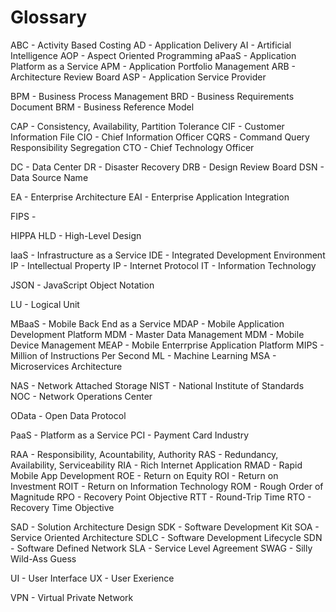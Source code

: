 
Glossary
===

ABC         - Activity Based Costing
AD          - Application Delivery
AI          - Artificial Intelligence
AOP         - Aspect Oriented Programming
aPaaS       - Application Platform as a Service
APM         - Application Portfolio Management
ARB         - Architecture Review Board
ASP         - Application Service Provider

BPM         - Business Process Management
BRD         - Business Requirements Document
BRM         - Business Reference Model

CAP         - Consistency, Availability, Partition Tolerance
CIF         - Customer Information File
CIO         - Chief Information Officer
CQRS        - Command Query Responsibility Segregation
CTO         - Chief Technology Officer

DC          - Data Center
DR          - Disaster Recovery
DRB         - Design Review Board
DSN         - Data Source Name

EA          - Enterprise Architecture
EAI         - Enterprise Application Integration

FIPS        - 

HIPPA
HLD         - High-Level Design

IaaS        - Infrastructure as a Service
IDE         - Integrated Development Environment  
IP          - Intellectual Property
IP          - Internet Protocol
IT          - Information Technology

JSON        - JavaScript Object Notation

LU          - Logical Unit

MBaaS       - Mobile Back End as a Service
MDAP        - Mobile Application Development Platform
MDM         - Master Data Management
MDM         - Mobile Device Management
MEAP        - Mobile Enterrprise Application Platform
MIPS        - Million of Instructions Per Second
ML          - Machine Learning
MSA         - Microservices Architecture


NAS         - Network Attached Storage
NIST        - National Institute of Standards
NOC         - Network Operations Center

OData       - Open Data Protocol

PaaS        - Platform as a Service
PCI         - Payment Card Industry


RAA         - Responsibility, Acountability, Authority
RAS         - Redundancy, Availability, Serviceability
RIA         - Rich Internet Application
RMAD        - Rapid Mobile App Development
ROE         - Return on Equity
ROI         - Return on Investment
ROIT        - Return on Information Technology
ROM         - Rough Order of Magnitude
RPO         - Recovery Point Objective
RTT         - Round-Trip Time
RTO         - Recovery Time Objective

SAD         - Solution Architecture Design
SDK         - Software Development Kit
SOA         - Service Oriented Architecture
SDLC        - Software Development Lifecycle
SDN         - Software Defined Network
SLA         - Service Level Agreement
SWAG        - Silly Wild-Ass Guess

UI          - User Interface
UX          - User Exerience

VPN         - Virtual Private Network


